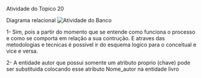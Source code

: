
Atividade do Topico 20

Diagrama relacional
![Atividade do Banco](https://user-images.githubusercontent.com/106816254/188213071-aabda1e0-6d70-4bd0-9db9-b25f0f3b1e4f.jpg)

1- Sim, pois a partir do momento que se entende como funciona o processo e como se comporta em relação a sua contrução. E atraves das metodologias e tecnicas é possivel ir do esquema logico para o conceitual e vice e versa.

2- A entidade autor que possui somente um atributo proprio (chave) pode ser substituida colocando esse atributo Nome_autor na entidade livro


